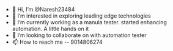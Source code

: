 - 👋 Hi, I’m @Naresh23484
- 👀 I’m interested in exploring leading edge technologies 
- 🌱 I’m currently working as a manula tester. started enhancing automation. A little hands on it
- 💞️ I’m looking to collaborate on with automation tester
- 📫 How to reach me -- 9014806274

<!---
Naresh23484/Naresh23484 is a ✨ special ✨ repository because its `README.md` (this file) appears on your GitHub profile.
You can click the Preview link to take a look at your changes.
--->

